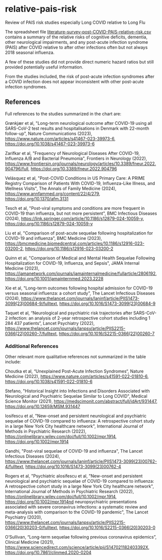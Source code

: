 # relative-pais-risk
Review of PAIS risk studies especially Long COVID relative to Long Flu

The spreadsheet file [literature-survey-post-COVID-PAIS-relative-risk.csv](https://github.com/alurqu/relative-pais-risk/blob/main/iterature-survey-post-COVID-PAIS-relative-risk.csv) contains a summary of the relative risks of cognitive deficits, dementia, other neurological impairments, and any post-acute infection syndrome (PAIS) after COVID relative to after other infections often but not always 2018 seasonal influenza.

A few of these studies did not provide direct numeric hazard ratios but still provided potentially useful information.

From the studies included, the risk of post-acute infection syndromes after a COVID infection does not appear inconsistent with other post-acute infection syndromes.

## References

Full references to the studies summarized in the chart are:

Grønkjær et al, "Long-term neurological outcome after COVID-19 using all SARS-CoV-2 test results and hospitalisations in Denmark with 22-month follow-up", Nature Communications (2023), https://www.nature.com/articles/s41467-023-39973-6, https://doi.org/10.1038/s41467-023-39973-6

Zarifkar et al, "Frequency of Neurological Diseases After COVID-19, Influenza A/B and Bacterial Pneumonia", Frontiers in Neurology (2022), https://www.frontiersin.org/journals/neurology/articles/10.3389/fneur.2022.904796/full, https://doi.org/10.3389/fneur.2022.904796 

Velásquez et al, "Post-COVID Conditions in US Primary Care: A PRIME Registry Comparison of Patients With COVID-19, Influenza-Like Illness, and Wellness Visits", The Annals of Family Medicine (2024), https://www.annfammed.org/content/22/4/279, https://doi.org/10.1370/afm.3131

Tesch et al, "Post-viral symptoms and conditions are more frequent in COVID-19 than influenza, but not more persistent", BMC Infectious Diseases (2024), https://link.springer.com/article/10.1186/s12879-024-10059-y, https://doi.org/10.1186/s12879-024-10059-y

Liu et al, "Comparison of post-acute sequelae following hospitalization for COVID-19 and influenza", BMC Medicine (2023), https://bmcmedicine.biomedcentral.com/articles/10.1186/s12916-023-03200-2, https://doi.org/10.1186/s12916-023-03200-2

Quinn et al, "Comparison of Medical and Mental Health Sequelae Following Hospitalization for COVID-19, Influenza, and Sepsis", JAMA Internal Medicine (2023), https://jamanetwork.com/journals/jamainternalmedicine/fullarticle/2806192, https://doi.org/10.1001/jamainternmed.2023.2228

Xie et al, "Long-term outcomes following hospital admission for COVID-19 versus seasonal influenza: a cohort study", The Lancet Infectious Diseases (2024), https://www.thelancet.com/journals/laninf/article/PIIS1473-3099(23)00684-9/fulltext, https://doi.org/10.1016/S1473-3099(23)00684-9

Taquet et al, “Neurological and psychiatric risk trajectories after SARS-CoV-2 infection: an analysis of 2-year retrospective cohort studies including 1 284 437 patients”, Lancet Psychiatry (2022), https://www.thelancet.com/journals/lanpsy/article/PIIS2215-0366(22)00260-7/fulltext, https://doi.org/10.1016/S2215-0366(22)00260-7

### Additional References

Other relevant more qualitative references not summarized in the table include:

Choutka et al, “Unexplained Post-Acute Infection Syndromes“, Nature Medicine (2022), https://www.nature.com/articles/s41591-022-01810-6, https://doi.org/10.1038/s41591-022-01810-6

Stefano, "Historical Insight into Infections and Disorders Associated with Neurological and Psychiatric Sequelae Similar to Long COVID", Medical Science Monitor (2021), https://medscimonit.com/abstract/full/idArt/931447, https://doi.org/10.12659/MSM.931447

Iosifescu et al, "New-onset and persistent neurological and psychiatric sequelae of COVID-19 compared to influenza: A retrospective cohort study in a large New York City healthcare network", International Journal of Methods in Psychiatric Research (2022), https://onlinelibrary.wiley.com/doi/full/10.1002/mpr.1914, https://doi.org/10.1002/mpr.1914

Gandhi, "Post-viral sequelae of COVID-19 and influenza", The Lancet Infectious Diseases (2024), https://www.thelancet.com/journals/laninf/article/PIIS1473-3099(23)00762-4/fulltext, https://doi.org/10.1016/S1473-3099(23)00762-4

Rogers et al, "Psychiatric aIosifescu et al, "New-onset and persistent neurological and psychiatric sequelae of COVID-19 compared to influenza: A retrospective cohort study in a large New York City healthcare network", International Journal of Methods in Psychiatric Research (2022), https://onlinelibrary.wiley.com/doi/full/10.1002/mpr.1914, https://doi.org/10.1002/mpr.1914nd neuropsychiatric presentations associated with severe coronavirus infections: a systematic review and meta-analysis with comparison to the COVID-19 pandemic", The Lancet Psychiatry (2020), https://www.thelancet.com/journals/lanpsy/article/PIIS2215-0366(20)30203-0/fulltext, https://doi.org/10.1016/S2215-0366(20)30203-0

O’Sullivan, “Long-term sequelae following previous coronavirus epidemics”, Clinical Medicine (2021), https://www.sciencedirect.com/science/article/pii/S147021182403392X, https://doi.org/10.7861/clinmed.2020-0204
